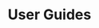 ---
title: User Guides
description: Learn the basic concepts of Pachyderm in this glossary.
author:
tags: ["guides-user", ]
categories:
series:
date:
weight: 4
---